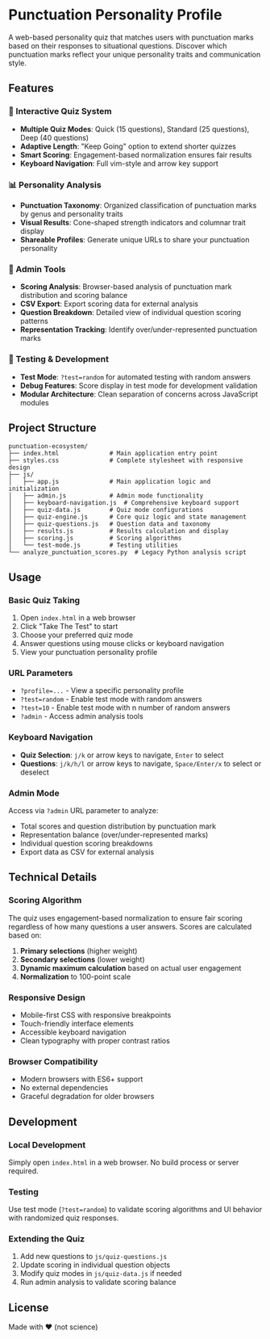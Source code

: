 # Punctuation Personality Profile

A web-based personality quiz that matches users with punctuation marks based on their responses to situational questions. Discover which punctuation marks reflect your unique personality traits and communication style.

## Features

### 🎯 Interactive Quiz System
- **Multiple Quiz Modes**: Quick (15 questions), Standard (25 questions), Deep (40 questions)
- **Adaptive Length**: "Keep Going" option to extend shorter quizzes
- **Smart Scoring**: Engagement-based normalization ensures fair results
- **Keyboard Navigation**: Full vim-style and arrow key support

### 📊 Personality Analysis
- **Punctuation Taxonomy**: Organized classification of punctuation marks by genus and personality traits
- **Visual Results**: Cone-shaped strength indicators and columnar trait display
- **Shareable Profiles**: Generate unique URLs to share your punctuation personality

### 🔧 Admin Tools
- **Scoring Analysis**: Browser-based analysis of punctuation mark distribution and scoring balance
- **CSV Export**: Export scoring data for external analysis
- **Question Breakdown**: Detailed view of individual question scoring patterns
- **Representation Tracking**: Identify over/under-represented punctuation marks

### 🧪 Testing & Development
- **Test Mode**: `?test=random` for automated testing with random answers
- **Debug Features**: Score display in test mode for development validation
- **Modular Architecture**: Clean separation of concerns across JavaScript modules

## Project Structure

```
punctuation-ecosystem/
├── index.html              # Main application entry point
├── styles.css              # Complete stylesheet with responsive design
├── js/
│   ├── app.js              # Main application logic and initialization
│   ├── admin.js            # Admin mode functionality
│   ├── keyboard-navigation.js  # Comprehensive keyboard support
│   ├── quiz-data.js        # Quiz mode configurations
│   ├── quiz-engine.js      # Core quiz logic and state management
│   ├── quiz-questions.js   # Question data and taxonomy
│   ├── results.js          # Results calculation and display
│   ├── scoring.js          # Scoring algorithms
│   └── test-mode.js        # Testing utilities
└── analyze_punctuation_scores.py  # Legacy Python analysis script
```

## Usage

### Basic Quiz Taking
1. Open `index.html` in a web browser
2. Click "Take The Test" to start
3. Choose your preferred quiz mode
4. Answer questions using mouse clicks or keyboard navigation
5. View your punctuation personality profile

### URL Parameters
- `?profile=...` - View a specific personality profile
- `?test=random` - Enable test mode with random answers
- `?test=10` - Enable test mode with n number of random answers
- `?admin` - Access admin analysis tools

### Keyboard Navigation
- **Quiz Selection**: `j/k` or arrow keys to navigate, `Enter` to select
- **Questions**: `j/k/h/l` or arrow keys to navigate, `Space/Enter/x` to select or deselect

### Admin Mode
Access via `?admin` URL parameter to analyze:
- Total scores and question distribution by punctuation mark
- Representation balance (over/under-represented marks)
- Individual question scoring breakdowns
- Export data as CSV for external analysis

## Technical Details

### Scoring Algorithm
The quiz uses engagement-based normalization to ensure fair scoring regardless of how many questions a user answers. Scores are calculated based on:

1. **Primary selections** (higher weight)
2. **Secondary selections** (lower weight) 
3. **Dynamic maximum calculation** based on actual user engagement
4. **Normalization** to 100-point scale

### Responsive Design
- Mobile-first CSS with responsive breakpoints
- Touch-friendly interface elements
- Accessible keyboard navigation
- Clean typography with proper contrast ratios

### Browser Compatibility
- Modern browsers with ES6+ support
- No external dependencies
- Graceful degradation for older browsers

## Development

### Local Development
Simply open `index.html` in a web browser. No build process or server required.

### Testing
Use test mode (`?test=random`) to validate scoring algorithms and UI behavior with randomized quiz responses.

### Extending the Quiz
1. Add new questions to `js/quiz-questions.js`
2. Update scoring in individual question objects
3. Modify quiz modes in `js/quiz-data.js` if needed
4. Run admin analysis to validate scoring balance

## License

Made with ❤️ (not science)